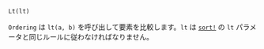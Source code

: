 ```
Lt(lt)
```

`Ordering` は `lt(a, b)` を呼び出して要素を比較します。`lt` は [`sort!`](@ref) の `lt` パラメータと同じルールに従わなければなりません。

